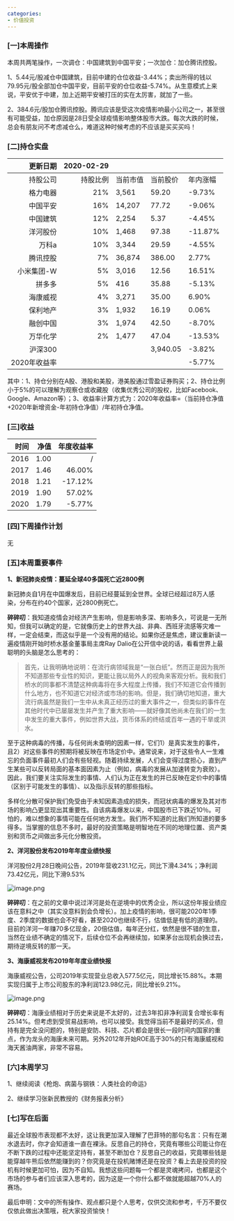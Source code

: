 ```yaml
---
categories:
- 价值投资
---
```


###  [一]本周操作

本周共两笔操作，一次调仓：中国建筑到中国平安；一次加仓：加仓腾讯控股。

1、5.44元/股减仓中国建筑，目前中建的仓位收益-3.44%；卖出所得的钱以79.95元/股全部加仓中国平安，目前平安的仓位收益-5.74%。从生意模式上来说，平安优于中建，加上近期平安被打压的实在太厉害，就加了一些。

2、384.6元/股加仓腾讯控股。腾讯应该是受这次疫情影响最小公司之一，甚至很有可能受益，加仓原因是28日受全球疫情影响整体股市大跌。每次大跌的时候，总会有朋友问不考虑减仓么，难道这种时候考虑的不应该是买买买吗！

### [二]持仓实盘

| 更新日期 | 2020-02-29 |  |  |  |
| ---: | ---: | --- | --- | --- |
| 持股公司 | 持股比例 | 当前市值 | 当前股价 | 年内涨幅 |
| 格力电器 | 21% | 3,561 | 59.20 | -9.73% |
| 中国平安 | 16% | 14,207 | 77.72 | -9.06% |
| 中国建筑 | 12% | 2,254 | 5.37 | -4.45% |
| 洋河股份 | 10% | 1,468 | 97.38 | -11.87% |
| 万科a | 10% | 3,344 | 29.59 | -4.55% |
| 腾讯控股 | 7% | 36,874 | 386.00 | 2.77% |
| 小米集团-W | 5% | 3,016 | 12.56 | 16.51% |
| 拼多多 | 5% | 416 | 35.88 | -5.13% |
| 海康威视 | 4% | 3,271 | 35.00 | 6.90% |
| 保利地产 | 3% | 1,932 | 16.19 | 0.06% |
| 融创中国 | 3% | 1,974 | 42.50 | -8.70% |
| 万华化学 | 2% | 1,477 | 47.04 | -13.53% |
| 沪深300 |  |  | 3,940.05 | -3.82% |
| 2020年收益率 |  |  |  | -5.77% |


其中：1、持仓分别在A股、港股和美股，港美股通过雪盈证券购买；2、持仓比例小于5%的可以理解为观察仓或收藏股（收集优秀公司的股权，比如Facebook、Google、Amazon等）；3、收益率计算方式为：2020年收益率=（当前持仓净值+2020年新增资金-年初持仓净值）/年初持仓净值。

### [三]收益

| 时间 | 净值 | 年度收益率 |
| ---: | ---: | ---: |
| 2016 | 1.00 | / |
| 2017 | 1.46 | 46.00% |
| 2018 | 1.21 | -17.12% |
| 2019 | 1.90 | 57.02% |
| 2020 | 1.79 | -5.77% |


### [四]下周操作计划

无

### [五]本周重要事件

**1、新冠肺炎疫情：蔓延全球40多国死亡近2800例**

新冠肺炎自1月在中国爆发后，目前已经蔓延到全世界。全球已经超过8万人感染，分布在约40个国家，近2800例死亡。

**碎碎叨**：我知道疫情会对经济产生影响，但是影响多深、影响多久，可说是一无所知，但我可以确定的是，它就像历史上的世界大战、非典、西班牙流感等灾难一样，一定会结束，而这似乎是一个没有用的结论。如果你还是焦虑，建议重新读一遍疫情刚开始时桥水基金董事局主席Ray Dalio在公开信中说的话，看看世界上最聪明的头脑是怎么思考的：

> 首先，让我明确地说明：在流行病领域我是“一张白纸”。然而正是因为我所不知道那些专业性的知识，更能让我以局外人的视角来客观分析。我和我们桥水的同事都不清楚这种病毒将在多大程度上传播，我们不知道它会传播到什么地方，也不知道它对经济或市场的影响。但是，我们确切地知道，重大流行病虽然是我们一生中从未真正经历过的重大事件之一，但类似的事件在其他时代中已屡屡发生并产生了重大影响——就好像其他尚未在我们的一生中发生的重大事件，例如世界大战，货币体系的终结或百年一遇的干旱或洪水。
> 
至于这种病毒的传播，与任何尚未查明的因素一样，它们1）是真实发生的事件，且2）对这些事件的预期将被反映在市场定价中。通常说来，对于这些令人一生难忘的负面事件最初人们会有些轻视。随着持续发展，人们会变得过度担心，直到产生某些可以反转局面的基本面因素为止（例如，病毒的发展从加速转变为衰败）。因此，我们要关注实际发生的事情、人们认为正在发生的并已反映在定价中的事情（区别于可能发生的事情）、以及指示反转的那些指标。

多样化分散可保护我们免受由于未知因素造成的损失，而冠状病毒的爆发及其对市场的影响凸更显现出其重要性。自该病毒爆发以来，中国股市已下跌近10％。可怕的，难以想象的事情可能在任何地方发生。我们所不知道的比我们所知道的要多得多。当掌握的信息不多时，最好的投资策略是明智地在不同的地理位置、资产类别和货币之间做出多元化分散投资。

**2、洋河股份发布2019年年度业绩快报**

洋河股份2月28日晚间公告，2019年营收231.1亿元，同比下滑4.34%；净利润73.42亿元，同比下滑9.53%

![image.png](https://cdn.nlark.com/yuque/0/2020/png/116289/1582957338791-0fbbd29c-5aa3-46d1-b896-b7ce54f524d7.png#align=left&display=inline&height=447&name=image.png&originHeight=894&originWidth=1236&size=215814&status=done&style=none&width=618)

**碎碎叨**：在之前的文章中说过洋河是处在逆境中的优秀企业，所以这份年报业绩应该在意料之中（其实没意料到会负增长）。加上疫情的影响，很可能2020年1季度、2季度的数据也会不好看，甚至2020也继续不行，估值低是有低的道理的。目前的洋河一年赚70多亿现金，20倍估值，每年还分红，依然是很不错的生意，当然在业绩不确定的情况下，后续仓位不会再继续加，如果茅台出现机会换过去，期待逆境反转的那一天。

**3、海康威视发布2019年年度业绩快报**

海康威视公告，公司2019年实现营业总收入577.5亿元，同比增长15.88%。本期实现归属于上市公司股东的净利润123.98亿元，同比增长9.21%。

![image.png](https://cdn.nlark.com/yuque/0/2020/png/116289/1582958199648-be2b2962-7969-4593-a719-f6322a3bb6ce.png#align=left&display=inline&height=376&name=image.png&originHeight=752&originWidth=1252&size=192606&status=done&style=none&width=626)

**碎碎叨**：海康业绩相对于历史来说是不太好的，过去3年扣非净利润复合增长率有25.14%。但考虑到受贸易战影响，也可以接受。我觉得当前不是最好的买点，但持有是完全没问题的，特别是安防、科技、芯片都会是很长一段时间内国家的重点，作为龙头的海康未来可期。另外2012年开始ROE高于30%的只有海康威视和海天酱油两家，非常不容易。

### [六]本周学习

1、继续阅读《枪炮、病菌与钢铁：人类社会的命运》

2、继续学习张新民教授的《财务报表分析》

### [七]写在后面

最近全球股市表现都不太好，这让我更加深入理解了巴菲特的那句名言：只有在潮水退去时，你才会知道谁一直在裸泳。反思自己的持仓，究竟有哪些公司能让你在不断下跌的过程中还能坚定持有，甚至不断加仓？反思自己的收益，究竟哪些钱是能穿越牛熊后依然能赚到的？你究竟是在投机赌博还是在投资？看上去是投资的投机有时候更加可怕，因为不自知。我想这些问题每一个都是灵魂拷问，也都是这个市场的参与者们应该深入思考的，因为这是一个你什么都不做就能超越70%人的赛场。

最后申明：文中的所有操作、观点都只是个人思考，仅供交流和参考，千万不要仅仅依此做出决策哦，祝大家投资愉快！
